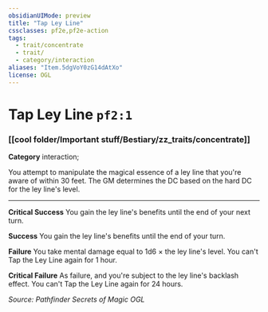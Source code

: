 ```yaml
---
obsidianUIMode: preview
title: "Tap Ley Line"
cssclasses: pf2e,pf2e-action
tags:
  - trait/concentrate
  - trait/
  - category/interaction
aliases: "Item.5dgVoY0zG14dAtXo"
license: OGL
---
```

# Tap Ley Line `pf2:1`

### [[cool folder/Important stuff/Bestiary/zz_traits/concentrate]]

**Category** interaction; 




You attempt to manipulate the magical essence of a ley line that you're aware of within 30 feet. The GM determines the DC based on the hard DC for the ley line's level.

* * *

**Critical Success** You gain the ley line's benefits until the end of your next turn.

**Success** You gain the ley line's benefits until the end of your turn.

**Failure** You take mental damage equal to 1d6 × the ley line's level. You can't Tap the Ley Line again for 1 hour.

**Critical Failure** As failure, and you're subject to the ley line's backlash effect. You can't Tap the Ley Line again for 24 hours.

*Source: Pathfinder Secrets of Magic*
*OGL*